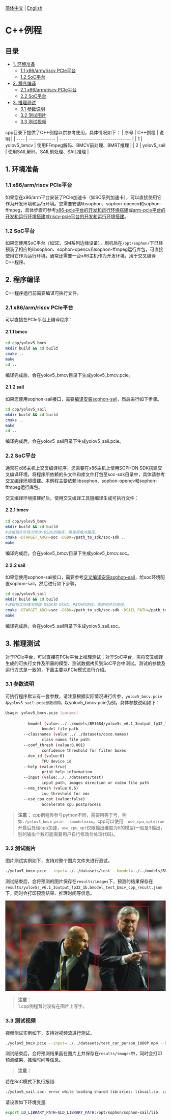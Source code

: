 [简体中文](./README.md) | [English](./README_EN.md)

# C++例程

## 目录

* [1. 环境准备](#1-环境准备)
    * [1.1 x86/arm/riscv PCIe平台](#11-x86armriscv-pcie平台)
    * [1.2 SoC平台](#12-soc平台)
* [2. 程序编译](#2-程序编译)
    * [2.1 x86/arm/riscv PCIe平台](#21-x86armriscv-pcie平台)
    * [2.2 SoC平台](#22-soc平台)
* [3. 推理测试](#3-推理测试)
    * [3.1 参数说明](#31-参数说明)
    * [3.2 测试图片](#32-测试图片)
    * [3.3 测试视频](#33-测试视频)

cpp目录下提供了C++例程以供参考使用，具体情况如下：
| 序号  | C++例程      | 说明                                 |
| ---- | ------------- | -----------------------------------  |
| 1    | yolov5_bmcv   | 使用FFmpeg解码、BMCV前处理、BMRT推理   |
| 2    | yolov5_sail   | 使用SAIL解码、SAIL前处理、SAIL推理   |

## 1. 环境准备
### 1.1 x86/arm/riscv PCIe平台
如果您在x86/arm平台安装了PCIe加速卡（如SC系列加速卡），可以直接使用它作为开发环境和运行环境。您需要安装libsophon、sophon-opencv和sophon-ffmpeg，具体步骤可参考[x86-pcie平台的开发和运行环境搭建](../../../docs/Environment_Install_Guide.md#3-x86-pcie平台的开发和运行环境搭建)或[arm-pcie平台的开发和运行环境搭建](../../../docs/Environment_Install_Guide.md#5-arm-pcie平台的开发和运行环境搭建)或[riscv-pcie平台的开发和运行环境搭建](../../../docs/Environment_Install_Guide.md#6-riscv-pcie平台的开发和运行环境搭建)。

### 1.2 SoC平台
如果您使用SoC平台（如SE、SM系列边缘设备），刷机后在`/opt/sophon/`下已经预装了相应的libsophon、sophon-opencv和sophon-ffmpeg运行库包，可直接使用它作为运行环境。通常还需要一台x86主机作为开发环境，用于交叉编译C++程序。


## 2. 程序编译
C++程序运行前需要编译可执行文件。
### 2.1 x86/arm/riscv PCIe平台
可以直接在PCIe平台上编译程序：
#### 2.1.1 bmcv
```bash
cd cpp/yolov5_bmcv
mkdir build && cd build
cmake .. 
make
cd ..
```
编译完成后，会在yolov5_bmcv目录下生成yolov5_bmcv.pcie。

#### 2.1.2 sail
如果您使用sophon-sail接口，需要[编译安装sophon-sail](../../../docs/Environment_Install_Guide.md#33-编译安装sophon-sail)，然后进行如下步骤。
```bash
cd cpp/yolov5_sail
mkdir build && cd build
cmake ..
make
cd ..
```
编译完成后，会在yolov5_sail目录下生成yolov5_sail.pcie。

### 2.2 SoC平台
通常在x86主机上交叉编译程序，您需要在x86主机上使用SOPHON SDK搭建交叉编译环境，将程序所依赖的头文件和库文件打包至soc-sdk目录中，具体请参考[交叉编译环境搭建](../../../docs/Environment_Install_Guide.md#41-交叉编译环境搭建)。本例程主要依赖libsophon、sophon-opencv和sophon-ffmpeg运行库包。

交叉编译环境搭建好后，使用交叉编译工具链编译生成可执行文件：
#### 2.2.1 bmcv
```bash
cd cpp/yolov5_bmcv
mkdir build && cd build
#请根据实际情况修改-DSDK的路径，需使用绝对路径。
cmake -DTARGET_ARCH=soc -DSDK=/path_to_sdk/soc-sdk ..  
make
```
编译完成后，会在yolov5_bmcv目录下生成yolov5_bmcv.soc。

#### 2.2.2 sail
如果您使用sophon-sail接口，需要参考[交叉编译安装sophon-sail](../../../docs/Environment_Install_Guide.md#42-交叉编译安装sophon-sail)，给soc环境配置sophon-sail，然后进行如下步骤。
```bash
cd cpp/yolov5_sail
mkdir build && cd build
#请根据实际情况修改-DSDK和-DSAIL_PATH的路径，需使用绝对路径。
cmake -DTARGET_ARCH=soc -DSDK=/path_to_sdk/soc-sdk -DSAIL_PATH=/path_to_sail/sophon-sail/build_soc/sophon-sail ..
make
```
编译完成后，会在yolov5_sail目录下生成yolov5_sail.soc。

## 3. 推理测试
对于PCIe平台，可以直接在PCIe平台上推理测试；对于SoC平台，需将交叉编译生成的可执行文件及所需的模型、测试数据拷贝到SoC平台中测试。测试的参数及运行方式是一致的，下面主要以PCIe模式进行介绍。

### 3.1 参数说明
可执行程序默认有一套参数，请注意根据实际情况进行传参，`yolov5_bmcv.pcie与yolov5_sail.pcie参数相同。`以yolov5_bmcv.pcie为例，具体参数说明如下：
```bash
Usage: yolov5_bmcv.pcie [params]

        --bmodel (value:../../models/BM1684/yolov5s_v6.1_3output_fp32_1b.bmodel)
                bmodel file path
        --classnames (value:../../datasets/coco.names)
                class names file path
        --conf_thresh (value:0.001)
                confidence threshold for filter boxes
        --dev_id (value:0)
                TPU device id
        --help (value:true)
                print help information.
        --input (value:../../datasets/test)
                input path, images direction or video file path
        --nms_thresh (value:0.6)
                iou threshold for nms
        --use_cpu_opt (value:false)
                accelerate cpu postprocess
```
> **注意：** cpp例程传参与python不同，需要用等于号，例如`./yolov5_bmcv.pcie --bmodel=xxx`。cpp可以使用`--use_cpu_opt=true`开启后处理cpu加速，`use_cpu_opt`仅限输出维度为5的模型(一般是3输出，别的输出个数可能需要用户自行修改后处理代码)。

### 3.2 测试图片
图片测试实例如下，支持对整个图片文件夹进行测试。
```bash
./yolov5_bmcv.pcie --input=../../datasets/test --bmodel=../../models/BM1684/yolov5s_v6.1_3output_fp32_1b.bmodel --dev_id=0 --conf_thresh=0.5 --nms_thresh=0.5 --classnames=../../datasets/coco.names 
```
测试结束后，会将预测的图片保存在`results/images`下，预测的结果保存在`results/yolov5s_v6.1_3output_fp32_1b.bmodel_test_bmcv_cpp_result.json`下，同时会打印预测结果、推理时间等信息。

![res](../pics/zidane_cpp_bmcv.jpg)

> **注意**：  
> 1.cpp例程暂时没有在图片上写字。

### 3.3 测试视频
视频测试实例如下，支持对视频流进行测试。
```bash
./yolov5_bmcv.pcie --input=../../datasets/test_car_person_1080P.mp4 --bmodel=../../models/BM1684/yolov5s_v6.1_3output_fp32_1b.bmodel --dev_id=0 --conf_thresh=0.5 --nms_thresh=0.5 --classnames=../../datasets/coco.names
```
测试结束后，会将预测结果画在图片上并保存在`results/images`中，同时会打印预测结果、推理时间等信息。


>**注意：**

若在SoC模式下执行报错:
```bash
./yolov5_sail.soc: error while loading shared libraries: libsail.so: cannot open shared object file: No such file or directory
```
请设置如下环境变量:
```bash
export LD_LIBRARY_PATH=$LD_LIBRARY_PATH:/opt/sophon/sophon-sail/lib
```
